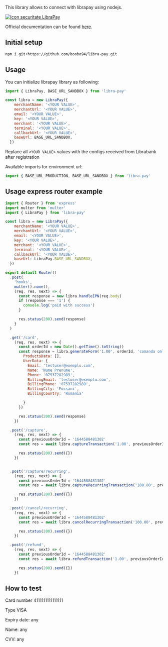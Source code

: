 This library allows to connect with librapay using nodejs.

<a href="https://www.librapay.ro" title="Plati online" target="_blank"><img src="https://www.librapay.ro/images/icon_securitate_LibraPay_600x60px.jpg" alt="Icon securitate LibraPay" border="0" /></a>

Official documentation can be found [here](https://www.librapay.ro/documente/LibraPay_implementation_documentation_EN.pdf).

## Initial setup


```sh
npm i git+https://github.com/boobo94/libra-pay.git
```

## Usage

You can initialize librapay library as following:

```js
import { LibraPay, BASE_URL_SANDBOX } from 'libra-pay'

const libra = new LibraPay({
    merchantName: '<YOUR VALUE>',
    merchantUrl: '<YOUR VALUE>',
    email: '<YOUR VALUE>',
    key: '<YOUR VALUE>',
    merchant: '<YOUR VALUE>',
    terminal: '<YOUR VALUE>',
    callbackUrl: '<YOUR VALUE>',
    baseUrl: BASE_URL_SANDBOX,
  })
```

Replace all `<YOUR VALUE>` values with the configs received from Librabank after registration

Available imports for environment url:

```js
import { BASE_URL_PRODUCTION, BASE_URL_SANDBOX } from 'libra-pay'
```

## Usage express router example

```js
import { Router } from 'express'
import multer from 'multer'
import { LibraPay } from 'libra-pay'

const libra = new LibraPay({
    merchantName: '<YOUR VALUE>',
    merchantUrl: '<YOUR VALUE>',
    email: '<YOUR VALUE>',
    key: '<YOUR VALUE>',
    merchant: '<YOUR VALUE>',
    terminal: '<YOUR VALUE>',
    callbackUrl: '<YOUR VALUE>',
    baseUrl: LibraPay.BASE_URL_SANDBOX,
  })

export default Router()
  .post(
    'hooks',
    multer().none(),
    (req, res, next) => {
      const response = new libra.handleIPN(req.body)
      if (response === '1') {
        console.log('paid with success')
      }

      res.status(200).send(response)
    }
  )

  .get('/card',
    (req, res, next) => {
      const orderId = new Date().getTime().toString()
      const response = libra.generateForm('1.00', orderId, 'comanda online de test', {
        ProductsData: [],
        UserData: {
          Email: 'testuser@exemplu.com',
          Name: 'Nume Prenume',
          Phone: '07537282989',
          BillingEmail: 'testuser@exemplu.com',
          BillingPhone: '07537282989',
          BillingCity: 'Focsani',
          BillingCountry: 'Romania'

        }
      })

      res.status(200).send(response)
    })

  .post('/capture',
    (req, res, next) => {
      const previousOrderId = '1644588481302'
      const res = await libra.captureTransaction('1.00', previousOrderId)

      res.status(200).send({})
    })


  .post('/capture/recurring',
    (req, res, next) => {
      const previousOrderId = '1644588481302'
      const res = await libra.captureRecurringTransaction('100.00', previousOrderId, 'recurring payment')

      res.status(200).send({})
    })

  .post('/cancel/recurring',
    (req, res, next) => {
      const previousOrderId = '1644588481302'
      const res = await libra.cancelRecurringTransaction('100.00', previousOrderId)

      res.status(200).send({})
    })

  .post('/refund',
    (req, res, next) => {
      const previousOrderId = '1644588481302'
      const res = await libra.refundTransaction('1.00', previousOrderId, true)

      res.status(200).send({})
    })
```


## How to test

Card number 4111111111111111

Type VISA

Expiry date: any

Name: any

CVV: any
